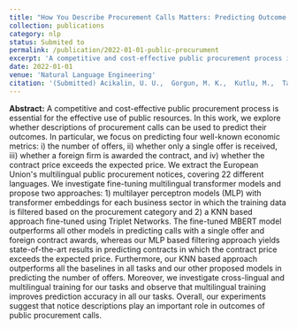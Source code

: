 ```yaml
---
title: "How You Describe Procurement Calls Matters: Predicting Outcome of Public Procurement Using Call Descriptions"
collection: publications
category: nlp
status: Submited to
permalink: /publication/2022-01-01-public-procurument
excerpt: 'A competitive and cost-effective public procurement process is essential for the effective use of public resources. In this work, we explore whether descriptions of procurement calls can be used to predict their outcomes. In particular, we focus on predicting four well-known economic metrics: i) the number of offers, ii) whether only a single offer is received, iii) whether a foreign firm is awarded the contract, and iv) whether the contract price exceeds the expected price. We extract the European Union&apos;s multilingual public procurement notices, covering 22 different languages. We investigate fine-tuning multilingual transformer models and propose two approaches: 1) multilayer perceptron models (MLP) with transformer embeddings for each business sector in which the training data is filtered based on the procurement category and 2) a KNN based approach fine-tuned using Triplet Networks. The fine-tuned MBERT model outperforms all other models in predicting calls with a single offer and foreign contract awards, whereas our MLP based filtering approach yields state-of-the-art results in predicting contracts in which the contract price exceeds the expected price. Furthermore, our KNN based approach outperforms all the baselines in all tasks and our other proposed models in predicting the number of offers. Moreover, we investigate cross-lingual and multilingual training for our tasks and observe that multilingual training improves prediction accuracy in all our tasks. Overall, our experiments suggest that notice descriptions play an important role in outcomes of public procurement calls.'
date: 2022-01-01
venue: 'Natural Language Engineering'
citation: '(Submitted) Acikalin, U. U.,  Gorgun, M. K.,  Kutlu, M.,  Tas,  B. K. O.,   How You Describe Procurement Calls Matters: Predicting Outcome of Public Procurement Using Call Descriptions. Natural Language Engineering.'
---
```

**Abstract:** A competitive and cost-effective public procurement process is essential for the effective use of public resources. In this work, we explore whether descriptions of procurement calls can be used to predict their outcomes. In particular, we focus on predicting four well-known economic metrics: i) the number of offers, ii) whether only a single offer is received, iii) whether a foreign firm is awarded the contract, and iv) whether the contract price exceeds the expected price. We extract the European Union&apos;s multilingual public procurement notices, covering 22 different languages. We investigate fine-tuning multilingual transformer models and propose two approaches: 1) multilayer perceptron models (MLP) with transformer embeddings for each business sector in which the training data is filtered based on the procurement category and 2) a KNN based approach fine-tuned using Triplet Networks. The fine-tuned MBERT model outperforms all other models in predicting calls with a single offer and foreign contract awards, whereas our MLP based filtering approach yields state-of-the-art results in predicting contracts in which the contract price exceeds the expected price. Furthermore, our KNN based approach outperforms all the baselines in all tasks and our other proposed models in predicting the number of offers. Moreover, we investigate cross-lingual and multilingual training for our tasks and observe that multilingual training improves prediction accuracy in all our tasks. Overall, our experiments suggest that notice descriptions play an important role in outcomes of public procurement calls.
